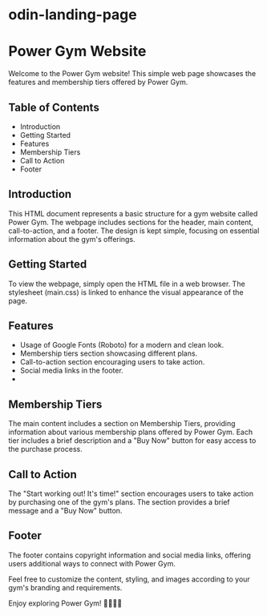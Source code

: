 # odin-landing-page


# Power Gym Website
Welcome to the Power Gym website! This simple web page showcases the features and membership tiers offered by Power Gym.

## Table of Contents
- Introduction
- Getting Started
- Features
- Membership Tiers
- Call to Action
- Footer

## Introduction
This HTML document represents a basic structure for a gym website called Power Gym. The webpage includes sections for the header, main content, call-to-action, and a footer. The design is kept simple, focusing on essential information about the gym's offerings.

## Getting Started
To view the webpage, simply open the HTML file in a web browser. The stylesheet (main.css) is linked to enhance the visual appearance of the page.

## Features
- Usage of Google Fonts (Roboto) for a modern and clean look.
- Membership tiers section showcasing different plans.
- Call-to-action section encouraging users to take action.
- Social media links in the footer.
- 
## Membership Tiers
The main content includes a section on Membership Tiers, providing information about various membership plans offered by Power Gym. Each tier includes a brief description and a "Buy Now" button for easy access to the purchase process.

## Call to Action
The "Start working out! It's time!" section encourages users to take action by purchasing one of the gym's plans. The section provides a brief message and a "Buy Now" button.

## Footer
The footer contains copyright information and social media links, offering users additional ways to connect with Power Gym.

Feel free to customize the content, styling, and images according to your gym's branding and requirements.

Enjoy exploring Power Gym! 🏋️‍♂️💪🔥
